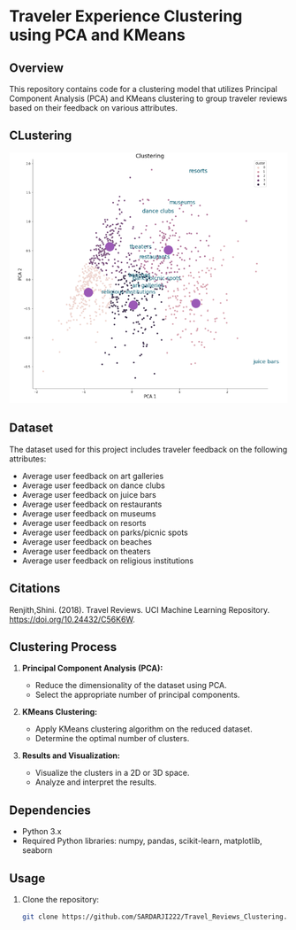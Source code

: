 # Traveler Experience Clustering using PCA and KMeans

## Overview
This repository contains code for a clustering model that utilizes Principal Component Analysis (PCA) and KMeans clustering to group traveler reviews based on their feedback on various attributes.
## CLustering

![cluster](./cluster.png)

## Dataset
The dataset used for this project includes traveler feedback on the following attributes:
- Average user feedback on art galleries
- Average user feedback on dance clubs
- Average user feedback on juice bars
- Average user feedback on restaurants
- Average user feedback on museums
- Average user feedback on resorts
- Average user feedback on parks/picnic spots
- Average user feedback on beaches
- Average user feedback on theaters
- Average user feedback on religious institutions

## Citations
Renjith,Shini. (2018). Travel Reviews. UCI Machine Learning Repository. https://doi.org/10.24432/C56K6W.

## Clustering Process
1. **Principal Component Analysis (PCA):**
   - Reduce the dimensionality of the dataset using PCA.
   - Select the appropriate number of principal components.

2. **KMeans Clustering:**
   - Apply KMeans clustering algorithm on the reduced dataset.
   - Determine the optimal number of clusters.

4. **Results and Visualization:**
   - Visualize the clusters in a 2D or 3D space.
   - Analyze and interpret the results.


## Dependencies
- Python 3.x
- Required Python libraries: numpy, pandas, scikit-learn, matplotlib, seaborn

## Usage
1. Clone the repository:
   ```bash
   git clone https://github.com/SARDARJI222/Travel_Reviews_Clustering.git
